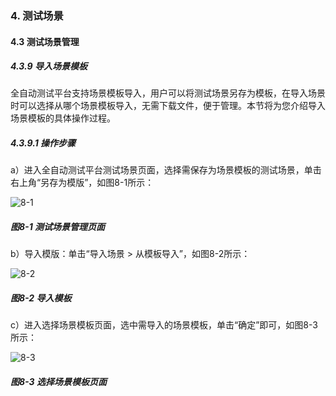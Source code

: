 ### 4. 测试场景

#### 4.3 测试场景管理 

##### 4.3.9 导入场景模板

全自动测试平台支持场景模板导入，用户可以将测试场景另存为模板，在导入场景时可以选择从哪个场景模板导入，无需下载文件，便于管理。本节将为您介绍导入场景模板的具体操作过程。

##### 4.3.9.1 操作步骤

a）进入全自动测试平台测试场景页面，选择需保存为场景模板的测试场景，单击右上角“另存为模版”，如图8-1所示：

![8-1](https://www.feisuanyz.com/fstest/cscj/cscjmanage/moban_1.png)

##### 图8-1 测试场景管理页面

b）导入模版：单击“导入场景 > 从模板导入”，如图8-2所示：

![8-2](https://www.feisuanyz.com/fstest/cscj/cscjmanage/moban_2.png)

##### 图8-2 导入模板

c）进入选择场景模板页面，选中需导入的场景模板，单击“确定”即可，如图8-3所示：

![8-3](https://www.feisuanyz.com/fstest/cscj/cscjmanage/moban_3.png)

##### 图8-3 选择场景模板页面
